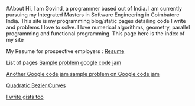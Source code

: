 #About
Hi, I am Govind, a programmer based out of India. I am currently pursuing my Integrated Masters in Software Engineering in Coimbatore India. This site is my programming blog/static pages detailing code I write and problems I love to solve. I love numerical algorithms, geometry, parallel programming and functional programming. This page here is the index of my site

My Resume for prospective employers : [Resume](./Govindarajan_N_Resume.pdf)

List of pages
[Sample problem google code jam](/Filefixit.html)

[Another Google code jam sample problem on Google code jam](/rotate.html)

[Quadratic Bezier Curves](/beziercurve.html)


[I write gists too](https://gist.github.com/GoWind)
